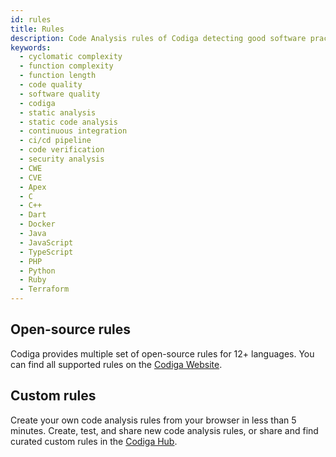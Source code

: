 ```yaml
---
id: rules
title: Rules
description: Code Analysis rules of Codiga detecting good software practices, security and vulnerability issues. Available for 12+ languages on GitHub, GitLab and Bitbucket.
keywords:
  - cyclomatic complexity
  - function complexity
  - function length
  - code quality
  - software quality
  - codiga
  - static analysis
  - static code analysis
  - continuous integration
  - ci/cd pipeline
  - code verification
  - security analysis
  - CWE
  - CVE
  - Apex
  - C
  - C++
  - Dart
  - Docker
  - Java
  - JavaScript
  - TypeScript
  - PHP
  - Python
  - Ruby
  - Terraform
---
```


## Open-source rules
Codiga provides multiple set of open-source rules for 12+ languages. You can find all supported rules on the [Codiga Website](https://www.codiga.io/code-analysis/rules/).

## Custom rules

Create your own code analysis rules from your browser in less than 5 minutes. Create, test, and share new code analysis rules, or share and find curated custom rules in the [Codiga Hub](https://app.codiga.io/hub/rulesets).

